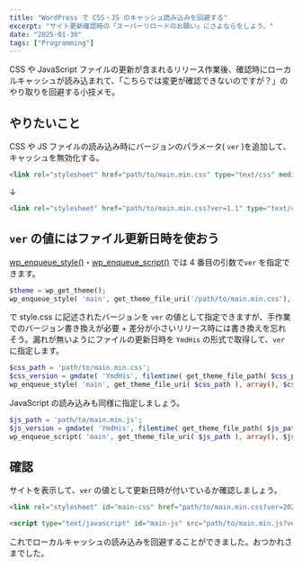 ```yaml
---
title: "WordPress で CSS・JS のキャッシュ読み込みを回避する"
excerpt: "サイト更新確認時の「スーパーリロードのお願い」にさよならをしよう。"
date: "2025-01-30"
tags: ["Programming"]
---
```


CSS や JavaScript ファイルの更新が含まれるリリース作業後、確認時にローカルキャッシュが読み込まれて、「こちらでは変更が確認できないのですが？」のやり取りを回避する小技メモ。

## やりたいこと

CSS や JS ファイルの読み込み時にバージョンのパラメータ( `ver` )を追加して、キャッシュを無効化する。

```html
<link rel="stylesheet" href="path/to/main.min.css" type="text/css" media="all" />
```

↓

```html
<link rel="stylesheet" href="path/to/main.min.css?ver=1.1" type="text/css" media="all" />
```

## `ver` の値にはファイル更新日時を使おう

[wp_enqueue_style()](https://developer.wordpress.org/reference/functions/wp_enqueue_style/)・[wp_enqueue_script()](https://developer.wordpress.org/reference/functions/wp_enqueue_script/) では 4 番目の引数で`ver` を指定できます。

```php
$theme = wp_get_theme();
wp_enqueue_style( 'main', get_theme_file_uri('/path/to/main.min.css'), array(), $theme->get('Version'), 'all' );
```

で style.css に記述されたバージョンを `ver` の値として指定できますが、手作業でのバージョン書き換えが必要 + 差分が小さいリリース時には書き換えを忘れそう。漏れが無いようにファイルの更新日時を `YmdHis` の形式で取得して、`ver` に指定します。

```php
$css_path = 'path/to/main.min.css';
$css_version = gmdate( 'YmdHis', filemtime( get_theme_file_path( $css_path ) ) );
wp_enqueue_style( 'main', get_theme_file_uri( $css_path ), array(), $css_version, 'all' );
```

JavaScript の読み込みも同様に指定しましょう。

```php
$js_path = 'path/to/main.min.js';
$js_version = gmdate( 'YmdHis', filemtime( get_theme_file_path( $js_path ) ) );
wp_enqueue_script( 'main', get_theme_file_uri( $js_path ), array(), $js_version, true );
```

## 確認

サイトを表示して、`ver` の値として更新日時が付いているか確認しましょう。

```html
<link rel="stylesheet" id="main-css" href="path/to/main.min.css?ver=20250130013247" type="text/css" media="all" />
```

```html
<script type="text/javascript" id="main-js" src="path/to/main.min.js?ver=20250130101851"></script>
```

これでローカルキャッシュの読み込みを回避することができました。おつかれさまでした。
